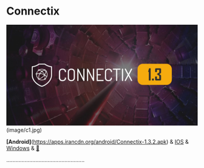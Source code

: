 <h1>Connectix </h1>


![alt text](image/c1.jpg "Title")
(image/c1.jpg)

**[Android]**(https://apps.irancdn.org/android/Connectix-1.3.2.apk)
& [IOS](http://testflight.apple.com/join/ATDvld9Y) & [Windows](https://apps.irancdn.org/windows/Connectix-1.3.2.zip)  & [🎥](https://drive.google.com/file/d/1ZNYhNTZCxctBvze1bEsSok4ujWjHx756/view?usp=drive_web)

...................................................
